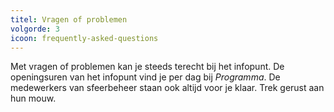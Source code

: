 ```yaml
---
titel: Vragen of problemen
volgorde: 3
icoon: frequently-asked-questions
---
```


Met vragen of problemen kan je steeds terecht bij het infopunt. De openingsuren van het infopunt vind je per dag bij *Programma*.
De medewerkers van sfeerbeheer staan ook altijd voor je klaar. Trek gerust aan hun mouw.
